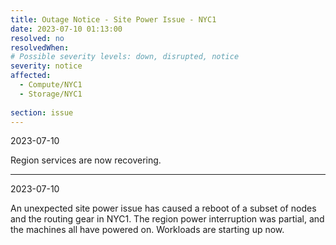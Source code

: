 ```yaml
---
title: Outage Notice - Site Power Issue - NYC1
date: 2023-07-10 01:13:00
resolved: no
resolvedWhen:
# Possible severity levels: down, disrupted, notice
severity: notice 
affected:
  - Compute/NYC1
  - Storage/NYC1
    
section: issue
---
```

2023-07-10

Region services are now recovering.

---
2023-07-10

An unexpected site power issue has caused a reboot of a subset of nodes and the routing gear in NYC1.
The region power interruption was partial, and the machines all have powered on. Workloads are starting up now. 
